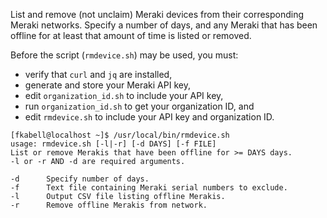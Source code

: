 List and remove (not unclaim) Meraki devices from their corresponding Meraki networks. Specify a number of days, and any Meraki that has been offline for at least that amount of time is listed or removed.<br>

Before the script (`rmdevice.sh`) may be used, you must:

* verify that `curl` and `jq` are installed,
* generate and store your Meraki API key,
* edit `organization_id.sh` to include your API key,
* run `organization_id.sh` to get your organization ID, and
* edit `rmdevice.sh` to include your API key and organization ID.

```
[fkabell@localhost ~]$ /usr/local/bin/rmdevice.sh
usage: rmdevice.sh [-l|-r] [-d DAYS] [-f FILE]
List or remove Merakis that have been offline for >= DAYS days.
-l or -r AND -d are required arguments.

-d      Specify number of days.
-f      Text file containing Meraki serial numbers to exclude.
-l      Output CSV file listing offline Merakis.
-r      Remove offline Merakis from network.
```
